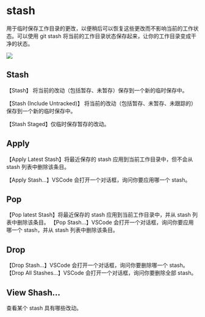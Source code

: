 # stash

用于临时保存工作目录的更改，以便稍后可以恢复这些更改而不影响当前的工作状态。可以使用 git stash 将当前的工作目录状态保存起来，让你的工作目录变成干净的状态。

![](https://image.newarea.site/2024-07-08-19-56-50.png)

## Stash

【Stash】 将当前的改动（包括暂存、未暂存）保存到一个新的临时保存中。

【Stash (Include Untracked)】 将当前的改动（包括暂存、未暂存、未跟踪的）保存到一个新的临时保存中。

【Stash Staged】仅临时保存暂存的改动。

## Apply

【Apply Latest Stash】将最近保存的 stash 应用到当前工作目录中，但不会从 stash 列表中删除该条目。

【Apply Stash...】VSCode 会打开一个对话框，询问你要应用哪一个 stash。

## Pop

【Pop latest Stash】将最近保存的 stash 应用到当前工作目录中，并从 stash 列表中删除该条目。
【Pop Stash...】VSCode 会打开一个对话框，询问你要应用哪一个 stash，并从 stash 列表中删除该条目。

## Drop

【Drop Stash...】VSCode 会打开一个对话框，询问你要删除哪一个 stash。
【Drop All Stashes...】VSCode 会打开一个对话框，询问你要删除全部 stash。

## View Shash...

查看某个 stash 具有哪些改动。
